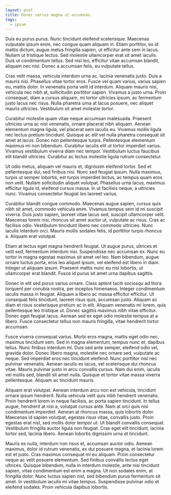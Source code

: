 ```yaml
---
layout: post
title: Donec varius magna ut accumsan.
tags:
  - ipsum
---
```

Duis eu purus purus. Nunc tincidunt eleifend scelerisque. Maecenas vulputate ipsum enim, nec congue quam aliquam in. Etiam porttitor, ex id mattis dictum, augue metus fringilla sapien, ut efficitur ante sem in lacus. Nullam ut tristique lectus. Sed molestie ullamcorper erat sit amet iaculis. Duis ut condimentum tellus. Sed nisl leo, efficitur vitae accumsan blandit, aliquam nec nisi. Donec a accumsan felis, eu vulputate tellus.

Cras velit massa, vehicula interdum urna ac, lacinia venenatis justo. Duis a mauris nisi. Phasellus vitae tortor eros. Fusce vel quam varius, varius sapien eu, mattis dolor. In venenatis porta velit id interdum. Aliquam mauris nisi, vehicula nec nibh at, sollicitudin porttitor sapien. Vivamus a justo urna. Proin consequat, diam a cursus aliquam, mi tortor ultricies ipsum, ac fermentum justo lacus nec risus. Nulla pharetra urna at lacus posuere, nec aliquet mauris ultricies. Vestibulum sit amet molestie tortor.

Curabitur molestie quam vitae neque accumsan malesuada. Praesent ultricies urna ac nisl venenatis, ornare placerat nibh aliquam. Aenean elementum magna ligula, vel placerat sem iaculis eu. Vivamus mollis ligula nec lectus pretium tincidunt. Quisque ac elit vel nulla pharetra consequat sit amet at lacus. Donec non pellentesque turpis. Pellentesque elementum maximus mi non bibendum. Curabitur iaculis elit ut tortor imperdiet varius. Vivamus vestibulum viverra diam nec tempor. Vestibulum luctus faucibus elit blandit ultricies. Curabitur ac lectus molestie ligula rutrum consectetur.

Ut odio metus, aliquam vel mauris et, dignissim eleifend tortor. Sed et pellentesque dui, sed finibus nisi. Nunc sed feugiat ipsum. Nulla maximus, turpis ut semper lobortis, est turpis imperdiet lectus, ac tempus quam eros non velit. Nullam sollicitudin aliquet volutpat. Phasellus urna lacus, maximus efficitur ligula id, eleifend cursus massa. In ut facilisis neque, a ultricies nunc. Vivamus consectetur feugiat leo laoreet varius.

Curabitur blandit congue commodo. Maecenas augue sapien, cursus quis nibh sit amet, commodo vehicula enim. Vivamus tempus sem id mi suscipit viverra. Duis justo sapien, laoreet vitae lacus sed, suscipit ullamcorper velit. Maecenas lorem nisi, rhoncus sit amet auctor ut, vulputate ac risus. Cras ac facilisis odio. Vestibulum tincidunt libero nec commodo ultricies. Nunc iaculis interdum orci. Mauris mollis sodales felis, id porttitor turpis rhoncus a. Aliquam erat volutpat.

Etiam at lectus eget magna hendrerit feugiat. Ut augue purus, ultrices et velit sed, fermentum interdum nisi. Suspendisse nec accumsan ex. Nunc eu tortor in magna egestas maximus sit amet vel leo. Nam bibendum, augue ornare luctus porta, eros leo aliquet ipsum, vel eleifend est libero in diam. Integer ut aliquam ipsum. Praesent mattis nunc eu nisl lobortis, ut ullamcorper erat blandit. Fusce id purus sit amet urna dapibus sagittis.

Donec in elit sed purus varius ornare. Class aptent taciti sociosqu ad litora torquent per conubia nostra, per inceptos himenaeos. Integer condimentum iaculis massa in feugiat. Aliquam a libero ac massa efficitur efficitur. Ut consequat felis tincidunt, laoreet risus quis, accumsan justo. Aliquam ac diam et risus scelerisque pretium ac in elit. Aliquam venenatis mi lorem, quis pellentesque leo tristique ut. Donec sagittis maximus nibh vitae efficitur. Donec eget feugiat lacus. Aenean sed ex eget odio molestie tempus at a libero. Fusce consectetur tellus non mauris fringilla, vitae hendrerit tortor accumsan.

Fusce viverra consequat varius. Morbi eros magna, mattis eget odio nec, maximus tincidunt sem. Sed in magna elementum, tempus nunc et, dapibus tellus. Nunc finibus interdum mi. Duis sed ante semper, eleifend odio vel, gravida dolor. Donec libero magna, molestie nec ornare sed, vulputate ac neque. Sed imperdiet eros nec tincidunt eleifend. Nunc porttitor nisl nec pulvinar venenatis. Aenean iaculis ex lacus, vel scelerisque dui rhoncus vitae. Mauris pulvinar justo in arcu convallis cursus. Nam dui enim, iaculis vel mollis sed, blandit sit amet nulla. Quisque et tortor vitae massa viverra pellentesque. Aliquam ac tincidunt mauris.

Aliquam erat volutpat. Aenean interdum arcu non est vehicula, tincidunt ornare ipsum hendrerit. Nulla vehicula velit quis nibh hendrerit venenatis. Proin hendrerit lorem in neque facilisis, ac porta sapien tincidunt. In tellus augue, hendrerit at nisi a, volutpat cursus ante. Nam at orci quis nisl condimentum imperdiet. Aenean at rhoncus massa, quis lobortis dolor. Maecenas id sapien volutpat, egestas risus vitae, convallis justo. Proin egestas erat nisl, sed mollis dolor tempor ut. Ut blandit convallis consequat. Vestibulum fringilla auctor ligula non feugiat. Cras eget elit tincidunt, lacinia tortor sed, lacinia libero. Aenean lobortis dignissim urna et tincidunt.

Mauris ex nulla, interdum non risus et, accumsan auctor odio. Aenean maximus, dolor id rutrum venenatis, ex dui posuere magna, et lacinia lorem est et justo. Cras maximus consequat mi eu aliquam. Proin consectetur neque ac velit posuere elementum. Sed finibus convallis lectus eget ultrices. Quisque bibendum, nulla in interdum molestie, ante nisi tincidunt sapien, vitae condimentum est enim a magna. Ut non sodales enim, at fringilla dolor. Nunc luctus sapien nisl, sed bibendum purus fermentum sit amet. In vestibulum iaculis mi vitae tempus. Suspendisse pulvinar odio et eleifend sodales. Proin vehicula dapibus lobortis.